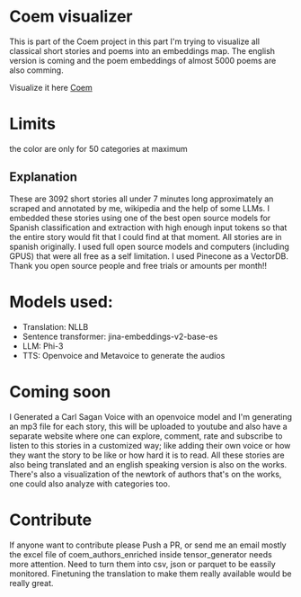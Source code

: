 # Coem visualizer
This is part of the Coem project in this part I'm trying to visualize all classical short stories and poems into an embeddings map.
The english version is coming and the poem embeddings of almost 5000 poems are also comming.

Visualize it here [Coem](https://estevefact.github.io)

# Limits
the color are only for 50 categories at maximum

## Explanation
These are 3092 short stories all under 7 minutes long approximately  an scraped and annotated by me, wikipedia and the 
help of some LLMs. I embedded these stories using one of the best open source models for Spanish classification and 
extraction with high enough input tokens so that the entire story would fit that I could find at that moment.
All stories are in spanish originally. I used full open source models and computers (including GPUS) that were all free 
as a self limitation. I used Pinecone as a VectorDB. Thank you open source people and free trials or amounts per month!! 

# Models used:
- Translation: NLLB
- Sentence transformer: jina-embeddings-v2-base-es
- LLM: Phi-3 
- TTS: Openvoice and Metavoice to generate the audios

# Coming soon
I Generated a Carl Sagan Voice with an openvoice model and I'm generating an mp3 file for each story, this will be 
uploaded to youtube and also have a separate website where one can explore, comment, rate and subscribe to listen to this
stories in a customized way; like adding their own voice or how they want the story to be like or how hard it is to read.
All these stories are also being translated and an english speaking version is also on the works. There's also
a visualization of the newtork of authors that's on the works, one could also analyze with categories too. 

# Contribute
If anyone want to contribute please Push a PR, or send me an email mostly the excel file of coem_authors_enriched inside
tensor_generator needs more attention. Need to turn them into csv, json or parquet to be eassily monitored. Finetuning 
the translation to make them really available would be really great.
